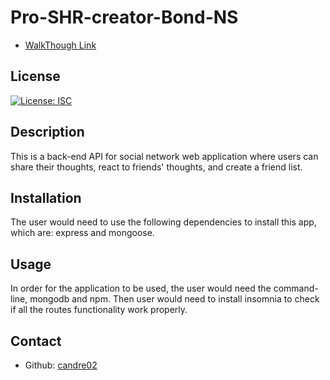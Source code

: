 # Pro-SHR-creator-Bond-NS

* [WalkThough Link](https://watch.screencastify.com/v/fdtTxCRgtaW3bKBsjYLn)

## License
[![License: ISC](https://img.shields.io/badge/License-ISC-blue.svg)](https://opensource.org/licenses/ISC)

## Description 
This is a back-end API for social network web application where users can share their thoughts, 
react to friends' thoughts, and create a friend list. 


## Installation
The user would need to use the following dependencies to install this app, which are: express and mongoose.

## Usage
In order for the application to be used, the user would need the command-line, mongodb and npm. 
Then user would need to install insomnia to check if all the routes functionality work properly.



## Contact 
* Github: [candre02](https://www.github.com/candre02)